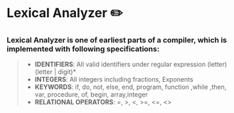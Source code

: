 # Lexical Analyzer :pencil2:

### Lexical Analyzer is one of earliest parts of a compiler, which is implemented with following specifications:
>* **IDENTIFIERS**: All valid identifiers under regular expression (letter)(letter | digit)*
>* **INTEGERS**: All integers including fractions, Exponents
>* **KEYWORDS**: if, do, not, else, end, program, function ,while ,then, var, procedure, of, begin, array,integer
>* **RELATIONAL OPERATORS**: =, >, <, >=, <=, <>
